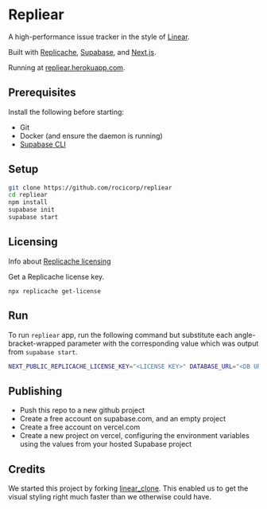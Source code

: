 # Repliear

A high-performance issue tracker in the style of [Linear](https://linear.app/).

Built with [Replicache](https://replicache.dev/), [Supabase](https://supabase.com/), and [Next.js](https://nextjs.org/).

Running at [repliear.herokuapp.com](https://repliear.herokuapp.com/).

## Prerequisites

Install the following before starting:

- Git
- Docker (and ensure the daemon is running)
- [Supabase CLI](https://github.com/supabase/cli)

## Setup

```bash
git clone https://github.com/rocicorp/repliear
cd repliear
npm install
supabase init
supabase start
```

## Licensing

Info about [Replicache licensing](https://doc.replicache.dev/licensing)

Get a Replicache license key.

```
npx replicache get-license
```

## Run

To run `repliear` app, run the following command but substitute each angle-bracket-wrapped parameter with the corresponding value which was output from `supabase start`.

```bash
NEXT_PUBLIC_REPLICACHE_LICENSE_KEY="<LICENSE KEY>" DATABASE_URL="<DB URL>" npm run dev
```

## Publishing

- Push this repo to a new github project
- Create a free account on supabase.com, and an empty project
- Create a free account on vercel.com
- Create a new project on vercel, configuring the environment variables using the values from your hosted Supabase project

## Credits

We started this project by forking [linear_clone](https://github.com/tuan3w/linearapp_clone). This enabled us to get the visual styling right much faster than we otherwise could have.

